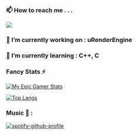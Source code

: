 ### 📫 How to reach me . . .
<img src="https://dcbadge.vercel.app/api/shield/567778516947697675?style=flat&theme=discord" />

### 🔭 I’m currently working on : uRenderEngine

### 🌱 I’m currently learning : C++, C

### Fancy Stats ⚡


<!-- Github Stats -->
[![My Epic Gamer Stats](https://github-readme-stats.vercel.app/api?username=uPorter&theme=dark&count_private=true&show_icons=true&include_all_commits=true)](https://github.com/anuraghazra/github-readme-stats)

<!-- My Top Languages -->
[![Top Langs](https://github-readme-stats.vercel.app/api/top-langs/?username=uPorterR&theme=dark&langs_count=80&layout=compact)](https://github.com/anuraghazra/github-readme-stats)

### Music 🎵 : 
[![spotify-github-profile](https://spotify-github-profile.vercel.app/api/view?uid=t6glhfkpd7b69rm7m2fdzj26n&cover_image=true&theme=default&bar_color=53b14f&bar_color_cover=true)](https://github.com/kittinan/spotify-github-profile)

<!--
**uPorter/uPorter** is a ✨ _special_ ✨ repository because its `README.md` (this file) appears on your GitHub profile.

#📫 How to reach me : <img src="https://dcbadge.vercel.app/api/shield/567778516947697675?style=flat&theme=discord" />

<iframe src="https://open.spotify.com/embed/track/4s5MyMeElBghgUmSihtic9" width="100%" height="380" frameBorder="0" allowfullscreen="" allow="autoplay; clipboard-write; encrypted-media; fullscreen; picture-in-picture"></iframe>

[![Spotify](https://spotify-github-readme.vercel.app/api/spotify)](https://open.spotify.com/collection/tracks)

Here are some ideas to get you started:

- 🔭 I’m currently working on ...
- 🌱 I’m currently learning ...
- 👯 I’m looking to collaborate on ...
- 🤔 I’m looking for help with ...
- 💬 Ask me about ...
- 📫 How to reach me: ...
- 😄 Pronouns: ...
- ⚡ Fun fact: ...
-->

